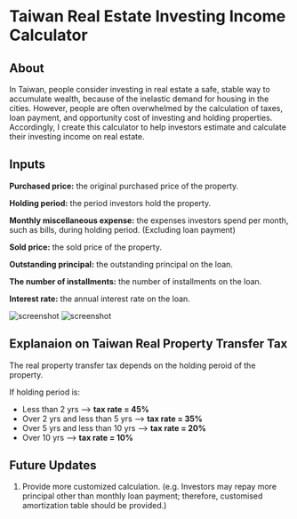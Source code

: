 # Taiwan Real Estate Investing Income Calculator

## About
In Taiwan, people consider investing in real estate a safe, stable way to accumulate wealth, because of the inelastic demand for housing in the cities. However, people are often overwhelmed by the calculation of taxes, loan payment, and opportunity cost of investing and holding properties. Accordingly, I create this calculator to help investors estimate and calculate their investing income on real estate.

## Inputs
**Purchased price:** the original purchased price of the property.  

**Holding period:** the period investors hold the property. 

**Monthly miscellaneous expense:** the expenses investors spend per month, such as bills, during holding period. (Excluding loan payment)  

**Sold price:** the sold price of the property.  

**Outstanding principal:** the outstanding principal on the loan.  

**The number of installments:** the number of installments on the loan.  

**Interest rate:** the annual interest rate on the loan.

![screenshot](/Users/yenchengwu/Git/zGit_file/calculator_blank.png)
![screenshot](/Users/yenchengwu/Git/zGit_file/calculator_example.png)


## Explanaion on Taiwan Real Property Transfer Tax
The real property transfer tax depends on the holding peroid of the property.  

If holding period is:
- Less than 2 yrs --> **tax rate = 45%**
- Over 2 yrs and less than 5 yrs --> **tax rate = 35%**
- Over 5 yrs and less than 10 yrs --> **tax rate = 20%**
- Over 10 yrs --> **tax rate = 10%**

## Future Updates
1. Provide more customized calculation. (e.g. Investors may repay more principal other than monthly loan payment; therefore, customised amortization table should be provided.)